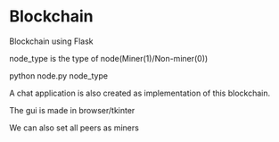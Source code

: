 # Blockchain
Blockchain using Flask

node_type is the type of node(Miner(1)/Non-miner(0))

python node.py node_type 


A chat application is also created as implementation of this blockchain.

The gui is made in browser/tkinter

We can also set all peers as miners

